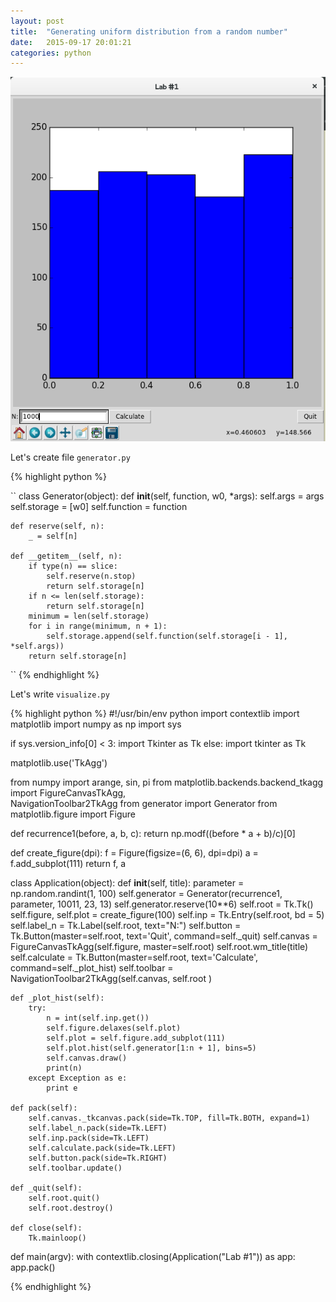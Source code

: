 ```yaml
---
layout: post
title:  "Generating uniform distribution from a random number"
date:   2015-09-17 20:01:21
categories: python
---
```


![uniform distrbution](/images/post1/post1.png)

Let's create file `generator.py`

{% highlight python %}

``
class Generator(object):
    def __init__(self, function, w0, *args):
        self.args = args
        self.storage = [w0]
        self.function = function

    def reserve(self, n):
        _ = self[n]

    def __getitem__(self, n):
        if type(n) == slice:
            self.reserve(n.stop)
            return self.storage[n]
        if n <= len(self.storage):
            return self.storage[n]
        minimum = len(self.storage)
        for i in range(minimum, n + 1):
            self.storage.append(self.function(self.storage[i - 1], *self.args))
        return self.storage[n]
``
{% endhighlight  %}

Let's write `visualize.py`


{% highlight python %}
#!/usr/bin/env python
import contextlib
import matplotlib
import numpy as np
import sys

if sys.version_info[0] < 3:
    import Tkinter as Tk
else:
    import tkinter as Tk

matplotlib.use('TkAgg')

from numpy import arange, sin, pi
from matplotlib.backends.backend_tkagg import FigureCanvasTkAgg, \
                                       NavigationToolbar2TkAgg
from generator import Generator
from matplotlib.figure import Figure


def recurrence1(before, a, b, c):
    return np.modf((before * a + b)/c)[0]
    
def create_figure(dpi):
    f = Figure(figsize=(6, 6), dpi=dpi)
    a = f.add_subplot(111)
    return f, a



class Application(object):
    def __init__(self, title):
        parameter = np.random.randint(1, 100)
        self.generator = Generator(recurrence1, parameter, 10011, 23, 13)
        self.generator.reserve(10**6)
        self.root = Tk.Tk()
        self.figure, self.plot = create_figure(100)
        self.inp = Tk.Entry(self.root, bd = 5)
        self.label_n = Tk.Label(self.root, text="N:")
        self.button = Tk.Button(master=self.root, text='Quit',
                                command=self._quit)
        self.canvas = FigureCanvasTkAgg(self.figure, master=self.root)
        self.root.wm_title(title)
        self.calculate = Tk.Button(master=self.root, text='Calculate',
                                   command=self._plot_hist)
        self.toolbar = NavigationToolbar2TkAgg(self.canvas, self.root )

    def _plot_hist(self):
        try:
            n = int(self.inp.get())
            self.figure.delaxes(self.plot)
            self.plot = self.figure.add_subplot(111)
            self.plot.hist(self.generator[1:n + 1], bins=5)
            self.canvas.draw()
            print(n)
        except Exception as e:
            print e

    def pack(self):
        self.canvas._tkcanvas.pack(side=Tk.TOP, fill=Tk.BOTH, expand=1)
        self.label_n.pack(side=Tk.LEFT)
        self.inp.pack(side=Tk.LEFT)
        self.calculate.pack(side=Tk.LEFT)
        self.button.pack(side=Tk.RIGHT)
        self.toolbar.update()

    def _quit(self):
        self.root.quit()
        self.root.destroy()  
    
    def close(self):
        Tk.mainloop()

def main(argv):
    with contextlib.closing(Application("Lab #1")) as app:
        app.pack()


{% endhighlight %}

[tshev]:      http://tshev.org
[tshev-gh]:   https://github.com/tshev
[jekyll-help]: https://github.com/tshev
